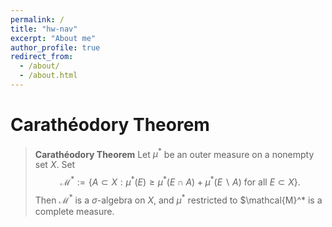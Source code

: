 ```yaml
---
permalink: /
title: "hw-nav"
excerpt: "About me"
author_profile: true
redirect_from: 
  - /about/
  - /about.html
---
```


# Carathéodory Theorem

> **Carathéodory Theorem** Let $\mu^*$ be an outer measure on a nonempty set $X$. Set $$\mathcal{M}^*:=\{A\subset X:\mu^*(E)\geqslant \mu^*(E\cap A)+\mu^*(E\backslash A) \text{ for all } E\subset X\}.$$ Then $\mathcal{M}^*$ is a $\sigma$-algebra on $X$, and $\mu^*$ restricted to $\mathcal{M}^* is a complete measure.



